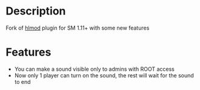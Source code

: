 # Description
Fork of [hlmod](https://hlmod.net/resources/vip-voice-sound-player.1105/) plugin for SM 1.11+ with some new features

# Features
- You can make a sound visible only to admins with ROOT access
- Now only 1 player can turn on the sound, the rest will wait for the sound to end
